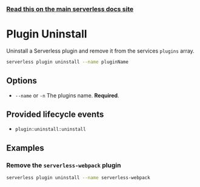 <!--
title: Serverless Framework Commands - Fn - Plugin Uninstall
menuText: Plugin Uninstall
menuOrder: 10
description: Uninstall a Serverless plugin
layout: Doc
-->

<!-- DOCS-SITE-LINK:START automatically generated  -->

### [Read this on the main serverless docs site](https://www.serverless.com/framework/docs/providers/fn/cli-reference/plugin-uninstall)

<!-- DOCS-SITE-LINK:END -->

# Plugin Uninstall

Uninstall a Serverless plugin and remove it from the services `plugins` array.

```bash
serverless plugin uninstall --name pluginName
```

## Options

- `--name` or `-n` The plugins name. **Required**.

## Provided lifecycle events

- `plugin:uninstall:uninstall`

## Examples

### Remove the `serverless-webpack` plugin

```bash
serverless plugin uninstall --name serverless-webpack
```
